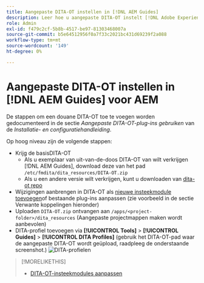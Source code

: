 ```yaml
---
title: Aangepaste DITA-OT instellen in [!DNL AEM Guides]
description: Leer hoe u aangepaste DITA-OT instelt [!DNL Adobe Experience Manager Guides]
role: Admin
exl-id: f479c2cf-5b8b-4517-be97-81303468007a
source-git-commit: b5e64512956f0a7f33c2021bc431d69239f2a088
workflow-type: tm+mt
source-wordcount: '149'
ht-degree: 0%

---
```


# Aangepaste DITA-OT instellen in [!DNL AEM Guides] voor AEM

De stappen om een douane DITA-OT toe te voegen worden gedocumenteerd in de sectie _Aangepaste DITA-OT-plug-ins gebruiken_ van de _Installatie- en configuratiehandleiding_.

Op hoog niveau zijn de volgende stappen:

+ Krijg de basisDITA-OT
   + Als u exemplaar van uit-van-de-doos DITA-OT van wilt verkrijgen [!DNL AEM Guides], download deze van het pad `/etc/fmdita/dita_resources/DITA-OT.zip`
   + Als u een andere versie wilt verkrijgen, kunt u downloaden van [dita-ot repo](https://www.dita-ot.org/download)
+ Wijzigingen aanbrengen in DITA-OT als [nieuwe insteekmodule toevoegen](https://www.dita-ot.org/dev/topics/plugins-installing.html)of bestaande plug-ins aanpassen (zie voorbeeld in de sectie Verwante koppelingen hieronder)
+ Uploaden `DITA-OT.zip` ontvangen aan `/apps/<project-folder>/dita_resources` (Aangepaste projectmappen maken wordt aanbevolen)
+ DITA-profiel toevoegen via **[!UICONTROL Tools]** > **[!UICONTROL Guides]** > **[!UICONTROL DITA Profiles]** (gebruik het DITA-OT-pad waar de aangepaste DITA-OT wordt geüpload, raadpleeg de onderstaande screenshot.)
   ![DITA-profielen](assets/dita-profile.png)

>[!MORELIKETHIS]
>
>+ [DITA-OT-insteekmodules aanpassen](https://www.dita-ot.org/dev/topics/pdf-customization.html)

